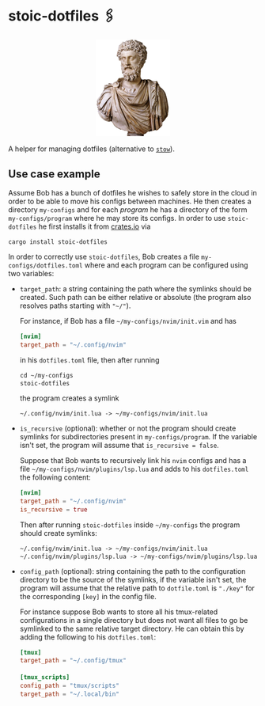 # stoic-dotfiles 🖇

<p align="center">
  <img src="stoic.png" alt="Random stoic bust" width="150"/>
</p>


A helper for managing dotfiles (alternative to [`stow`](https://www.gnu.org/software/stow/)).

## Use case example

Assume Bob has a bunch of dotfiles he wishes to safely store in the cloud in
order to be able to move his configs between machines. He then creates a
directory `my-configs` and for each _program_ he has a directory of the form
`my-configs/program` where he may store its configs. In order to use
`stoic-dotfiles` he first installs it from [crates.io](https://crates.io) via
```shell
cargo install stoic-dotfiles
```
In order to correctly use `stoic-dotfiles`, Bob creates a file
`my-configs/dotfiles.toml` where and each program can be configured using two
variables:
* `target_path`: a string containing the path where the symlinks should be
  created. Such path can be either relative or absolute (the program also
  resolves paths starting with `"~/"`).

  For instance, if Bob has a file `~/my-configs/nvim/init.vim` and has
  ```toml
  [nvim]
  target_path = "~/.config/nvim"
  ```
  in his `dotfiles.toml` file, then after running
  ```shell
  cd ~/my-configs
  stoic-dotfiles
  ```
  the program creates a symlink
  ```
  ~/.config/nvim/init.lua -> ~/my-configs/nvim/init.lua
  ```
* `is_recursive` (optional): whether or not the program should create symlinks for
  subdirectories present in `my-configs/program`. If the variable isn't set, the
  program will assume that `is_recursive = false`.

  Suppose that Bob wants to recursively link his `nvim` configs and has a file
  `~/my-configs/nvim/plugins/lsp.lua` and adds to his `dotfiles.toml` the
  following content:
  ```toml
  [nvim]
  target_path = "~/.config/nvim"
  is_recursive = true
  ```
  Then after running `stoic-dotfiles` inside `~/my-configs` the program should
  create symlinks:
  ```
  ~/.config/nvim/init.lua -> ~/my-configs/nvim/init.lua
  ~/.config/nvim/plugins/lsp.lua -> ~/my-configs/nvim/plugins/lsp.lua
  ```
* `config_path` (optional): string containing the path to the configuration
  directory to be the source of the symlinks, if the variable isn't set, the
  program will assume that the relative path to `dotfile.toml` is `"./key"` for
  the corresponding `[key]` in the config file.

  For instance suppose Bob wants to store all his tmux-related configurations
  in a single directory but does not want all files to go be symlinked to the
  same relative target directory. He can obtain this by adding the following to his `dotfiles.toml`:
  ```toml
  [tmux]
  target_path = "~/.config/tmux"

  [tmux_scripts]
  config_path = "tmux/scripts"
  target_path = "~/.local/bin"
  ```
